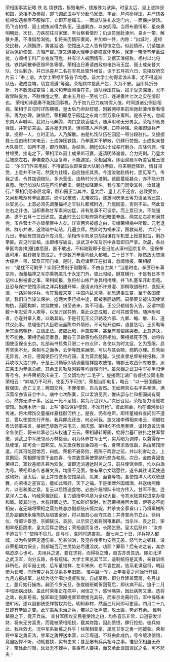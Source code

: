 荣相国事实记略
佚  名
    烧铁路，拆毁电杆，接报殊为骇异。时皇太后、皇上驻跸颐和园，荣相不及奏报，即飞调武卫中军分赴马家堡、丰台、芦沟桥弹压，并严饬各统领如遇拳匪不服弹压，立即开枪痛击。一面派队驻扎永定门内，一面保护使馆。仍飞咨裕禄、聂士成拣派得力队伍，迅速剿办，以安闾阎。当将布置情形，星夜奏明朝廷。次日，力疾前往马家堡、丰台察看情形；仍派员驰赴涿州、良乡一带，解散乡愚，不准借势滋扰。复将亲历情形奏闻，并加单一件，内称：“出城时，道经交民巷，人颇拥挤，势甚汹汹，使馆出入之人皆有惊惶之色。似此情形，仍请加派官兵保护使馆，方昭严密。”旋又连接大理寺少卿盛宣怀电称，保定一带渐有拳匪滋扰，方顺桥工料厂亦岌岌可危，并有洋人被困情形。又据天津报称，杨村以北电线、铁路间被拳匪毁坏各等情。荣相连日奏请由政府电饬马玉昆、聂士成亲督大队，分头剿办，并日派差弁二名在军机处窗外候旨。讵于五月初六日，忽接政府交片云：“奉上谕，大学士荣禄所陈各节均悉。该大学士勿得孟浪从事，尤不得遽派队伍，激成变端，切宜凛遵”等谕。荣相病中接此严旨，大为不安。当即具折分析，万不敢激成变端；且义和拳匪闹事在先，派队弹压在后，奴才受恩深重，尤不敢冒昧妄为，不胜悚惶之至。此由五月初一至初七日，连递奏片七次之实在情形也。
    荣相知非面奏不能挽回事机，乃于初九日力疾销假入值。时同道诸公侧目相视。荣相于召见时详陈梗概，皇太后乃命赵舒翘、刚毅两枢臣前后驰赴涿州察看情形，再为办理。散值后，荣相即息于园廷之东南七里万泉庄寓所。是夜子初，忽闻东南人声喊叫，犹如万马奔腾，均口念烧香磕头，随声附和无分男女。荣相即派员弹压，并究访来由。盖亦毫无所见，但彻夜人声鼎沸，口呼神降。荣相即派兵严拿，捉得一人，立时正法。人乃解散。由是札饬队伍在园廷一带分段驻扎。又接据聂士成由杨村来电云，士成弹压铁路，乃拳匪并不解散，仍肆行焚毁。士成拟亲督大队弹压，如再不遵，即行痛剿。办结后，朝廷如以士成率行剿办，应降何罪，情甘领受。接电之下，荣相深以聂士成果断可嘉，遂请明降谕旨，合力兜剿。乃皇太后被惑左右，非俟查办大臣复命，不能遽定。荣相回寓，即面谕聂军听差官戴玉德曰：“尔军门昨来电报，不待请旨拟即亲督大队剿办拳匪，将来朝廷降罪，情甘领受，上意并不许可。然我为社稷，自应独任其责。今遣汝驰赴杨村，面见军门，传我之语，令其加调炮队，多派营伍，由杨村分头进剿。该匪蔓延甚众，亦不能分其良莠。我仍加派队伍在芦沟桥截击。朝廷如降罪名，我与军门同受其咎。汝其速行。”
    荣相仍恐拳匪北窜，颐和园正当其冲，皇太后、皇上若不还宫，必致受惊。又闻都城渐有拳匪匿踪，恐军民被惑，尤难收拾，遂邀同庆亲王等力请圣驾还宫，以安民心。上意必须先调董福祥之军驻扎都城附近，乃能回銮，否则不进。然此皆左右之计也。当即奏称甘军素来凶猛，非有急事不可调京。而上意已决，不能强遏，遂于五月十三日还宫。盖此时王公贝勒府第均已暗匿拳匪，两宫左右亦布满其党，虽各营士卒亦皆拳匪中人矣。详查两宫被惑之由，实缘荣相病中所致。元老退休，群小并进，遂致暗中勾结，几遍京师。然此时为祸未深，图救尚易。
    六月十九日，拳匪有焚烧西什库消息，荣相传军机章京胡祖谦在军机堂上授意拟旨，剿办拳匪。召见时呈稿，出即缮写谕旨，派武卫中军及京中各营即日严拿。次晨，各处拳匪均各掩[偃]旗息鼓，匿不敢出。不料刚毅即于是日忽从涿州回京复命，密保拳匪可用。赵舒翘复赞成之。于是数万拳匪均延入都城。二十日下午，陡然放火焚烧大栅栏一带，延及正阳门楼。是时，政府诸臣正在拟旨，忽闻惊报，荣相叹曰：“是犹不可剿乎？实则已受制于刚毅等，不由自主矣！”当是时也，拳匪已布满京师，而董福祥之军亦乘机进扎于永定门外，彼此勾结，肆意横行，于是有日本书记杉山彬被害之事。荣相闻报，急将杉山彬尸身具棺掩埋，并飞札董军开赴南苑。且恐与保护使馆添调之洋兵相遇开衅，遂请派侍郎许景澄、那桐取道杨村，直抵天津，一路迎候洋兵，令其暂缓来京；中国内乱未靖，犹恐遇事生变，至于各国使馆，我们自当设法保护。迨两大臣行抵中途，即被拳匪劫回。嗣拳匪又被法国使馆拘执，因而构衅，焚烧教堂，纷至沓来，势不可遏。王公贝勒借势入告，反谓中国数十年忍受洋人欺辱，以至万民共愤，乘此众志成城，正可共图雪愤。随声附和者，亦遂封章入奏，以助其焰。于是召见王公贝勒及六部、九卿、翰、詹、科、道共议此事。总理衙门大臣联沅面陈中外情形，不可轻开边衅，语甚恳切。王贝勒等斥其煽惑朝廷，立请正法。彼应此和，声震殿宇，甚至有匍匐痛哭者。上意遂决，势不能挽。荣相仍披沥奏恳，而各王贝勒等均各怒目相加。荣相抵死不回，始将各国使臣保全出京。礼部尚书启秀只限二十四点钟，各使以为时太促，乞为宽限。启秀坚执不允。荣相与之面争，云伊等既来展限，可以与其会晤，商酌办理。启秀始无异言。次日，德国使臣行至帅府园，复为营兵枪毙。又接直隶总督裕禄报称，洋兵攻取大沽口岸。于是王贝勒等即请调董福祥围攻使馆，端郡王攻西什库教堂，派庄亲王为拳匪总统，其余王贝勒及刚毅等均襄理而行。虽荣相之武卫中军亦半归伊等号令，并呼荣相及庆亲王、王文韶均为“二毛子”。旋接两江湖广各督抚公同电致荣相云：“衅端万不可开，使臣万不可伤”。荣相当即电复，略云：“以一弱国而敌数强国，危亡立见；两国交兵，不罪使臣，自古皆然。无如两宫左右半系拳匪，满汉营卒亦皆该会中人。病中七次陈奏，反以孟浪见责，惟庆邸与仁和相国尚有同心，然亦无济于事。区区一死不足惜，实为万世罪人。”次日召见，荣相复力请缓攻使馆。当用木牌一面，上写“奉旨保护使馆，不准开枪”。彼此照会，均在御河桥边传递。将木牌饬交董福祥悬挂御河桥上。是夜，仍有枪声。即传董福祥查问何不遵旨，答以使馆先行开枪，我兵即应还击，何必问我。旋又接李傅相来电云，顷据驻粤法领事来言，接据巴黎政府来电云，闻庆邸、荣相均不信用拳匪，请转恳设法保全各使臣，将来此事必当从权速了云云。荣相辗转筹画，始将台基厂驻扎之甘军暂撤，调武卫中军统领孙万林接替。明为休养甘军士气，实系暗为调停，以冀得保一处使馆，即可全一国邦交。后又盘获教民金四喜一名，身带求救信函，系由英馆所遣。问其可能回馆否，曰能。荣相不避奇险，密陈于两宫之前，并以利害动之。上意颇回。荣相即授意于金四喜，令其致意英使窦纳乐商办和局。次日，金四喜回告荣相云，窦钦差闻言甚为欢悦，请即选派通达时务之员，前往使馆会晤，均以白旗为号。荣相即查传总署文员，均匿不见面，惟有章京文瑞愿往，遂令其往谒英使通致和好。皇太后、皇上并馈送各使馆菜蔬、瓜果、面食等物。各使馆洋人均欢欣鼓舞，向荣相之差官云，能如此和好，天下之福。于是相赠外国烟酒，并送给照像片，以志和美之意。复云以后馈送食物，必由孙统领队卡地方传入。甘军不悦，连拿洋人二名，均经荣相送回。复力请授李鸿章为全权大臣，令其水陆兼程进京办理和局。彼其时也，大有转圜之势。无如群奸掣肘，惟恐荣相挽回大局，伊等必不能相安，遂无端将荣相之营务处总办副都统庆恒焚毙，并杀害全家眷口；乃将军械所总办副都统永隆拘执及陷害全家，将以摄其心而夺其权；并谗害尚书立山、徐用仪、侍郎许景澄、京卿联沅、袁昶，以示异己者将同罹重辟。当杀许、袁之日，荣相率枢臣跪求，皇太后挥之使出；荣相退而复进，长跪乞恩。皇太后怒曰：“汝亦不遵旨乎？”使稍不见几，即与许、袁同时遇害矣。
    至七月二十日，洋兵猝入都城，以为各使臣定遭伤害，势甚汹汹，及见各使臣均安然无恙，怒气为之顿释。设非荣相竭力保全，则都城百万生灵势必尽遭涂炭。功耶？罪耶？后有论之者，其亦略迹原心也可。
    夫用兵之道，要在求将，而得将之难，自古亦贵其选。即如北洋之武卫军，向分五路，各有统辖。大学士荣总其节耳，遥制统将是其责，亲督训练非所任。前军聂士成、后军董福祥、左军宋庆、右军袁世凯，皆系老谋宿将，朝廷倚为长城，而所带之兵又尽系多年旧部。
    惟中路一军，上年春夏之间始行开招，九月方报成军，总统为喀什噶尔提督张俊。自成军后，即分兵建盖营房，冬月竣工，腊月始行操练。嗣至今岁元旦，张俊随班朝贺回营后，即伏病不起，迨于二月中旬因病出缺。盖此时荣相正在病中，闻信之下，感悼痛哭，因此病势又重。选将之难，良非易易。旋即审定固原提督邓增接充其任，而来京尚需时日，军中操练未便旷闲，遂以副都统恩祥暂权其任。明知非材，然而三月间即可更替。四月二十九日即有拳匪之变。此军虽系未治之兵，若以之壮声威，攻土匪，势必有余。
谁料辇毂之下，竟开兵端。
    查甘军围攻交民巷使馆之初，均各喜乐非常，口道要发洋财，将来无穷富贵，而竟被荣相阻挠，截其财路，因此愤恨，肆行抢劫。彼兵如此，我兵效尤，况中军系新募之兵乎！经荣相查拿，屡有甘军之勇一同被获。荣相将中军之勇正法，甘军之勇押送本营，以示周道。不料由此成仇，号令缓攻使馆，竟自凶悍不听，动辄要挟，实有由来；甚至屡有兵兵相斗之事。惟思荣相虽无奇才，奈处此时艰，处处无不棘手，事事有人要挟，而又承此误国误民之名，可不悲夫！

